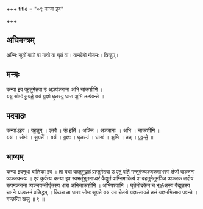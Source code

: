 +++
title = "०९ कन्या इव"

+++
## अधिमन्त्रम्
अग्निः सूर्यो वापो वा गावो वा घृतं वा। वामदेवो गौतमः। त्रिष्टुप्।

## मन्त्रः
क॒न्या॑ इव वह॒तुमेत॒वा उ॑ अ॒ञ्ज्य॑ञ्जा॒ना अ॒भि चा॑कशीमि ।  
यत्र॒ सोमः॑ सू॒यते॒ यत्र॑ य॒ज्ञो घृ॒तस्य॒ धारा॑ अ॒भि तत्प॑वन्ते ॥

## पदपाठः
क॒न्याः॑ऽइव । व॒ह॒तुम् । एत॒वै । ऊं॒ इति॑ । अ॒ञ्जि । अ॒ञ्जा॒नाः । अ॒भि । चा॒क॒शी॒मि॒ ।  
यत्र॑ । सोमः॑ । सू॒यते॑ । यत्र॑ । य॒ज्ञः । घृ॒तस्य॑ । धाराः॑ । अ॒भि । तत् । प॒व॒न्ते॒ ॥

## भाष्यम्
कन्या इवनुधा बालिका इव । ता यथा वहतुमुद्वाहं प्राप्तुमेतवा उ एतुं पतिं गन्तुमंज्यञ्जकमाभरणं तेजो वाञ्जना व्यञ्जयन्त्यः । एवं कुर्वत्यः कन्या इव स्वभर्तृभुतमाध्वरं वैद्युतं वाग्निमादित्यं वा वहतुमेतुमञ्जि व्यञ्जकं तदीयं रूपमञ्जाना व्यञ्जयन्तीर्घृतस्य धारा अभिचाकशीमि । अभिपश्यामि । घृतेनोदकेन च भ्ॐअस्य वैद्युतस्य चाग्नेः प्रज्वलनं प्रसिद्धम् । किञ्च ता धाराः सोमः सूयते यत्र यत्र चेतरो यज्ञस्तायते तत्तं यज्ञमभिलक्ष्य पवन्ते । गच्छन्ति खलु ॥ ९ ॥